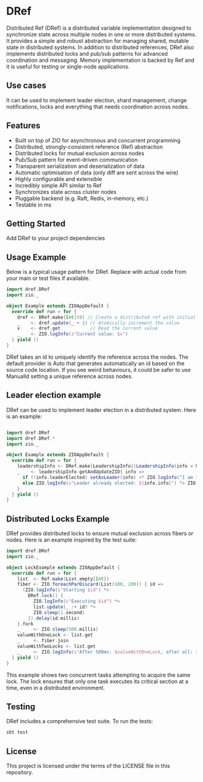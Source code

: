 # DRef

Distributed Ref (DRef) is a distributed variable implementation designed to synchronize state across multiple nodes in one or more distributed systems. It provides a simple and robust abstraction for managing shared, mutable state in distributed systems. In addition to distributed references, DRef also implements distributed locks and pub/sub patterns for advanced coordination and messaging.
Memory implementation is backed by Ref and it is useful for testing or single-node applications.

## Use cases
It can be used to implement leader election, shard management, change notifications, locks and everything that needs coordination across nodes.

## Features
- Built on top of ZIO for asynchronous and concurrent programming
- Distributed, strongly-consistent reference (Ref) abstraction
- Distributed locks for mutual exclusion across nodes
- Pub/Sub pattern for event-driven communication
- Transparent serialization and deserialization of data
- Automatic optimisation of data (only diff are sent across the wire)
- Highly configurable and extensible
- Incredibly simple API similar to Ref
- Synchronizes state across cluster nodes
- Pluggable backend (e.g. Raft, Redis, in-memory, etc.)
- Testable in ms

## Getting Started

Add DRef to your project dependencies

## Usage Example

Below is a typical usage pattern for DRef. Replace with actual code from your main or test files if available.

```scala
import dref.DRef
import zio._

object Example extends ZIOAppDefault {
  override def run = for {
    dref <- DRef.make[Int](0) // Create a distributed ref with initial value 0
    _    <- dref.update(_ + 1) // Atomically increment the value
    v    <- dref.get           // Read the current value
    _    <- ZIO.logInfo(s"Current value: $v")
  } yield ()
}
```
DRef takes an id to uniquely identify the reference across the nodes. The default provider is Auto that generates automatically an id based on the source code location. If you see weird behaviours, it could be safer to use ManualId setting a unique reference across nodes.

## Leader election example
DRef can be used to implement leader election in a distributed system. Here is an example:

```scala

import dref.DRef
import dref.DRef.*
import zio._

object Example extends ZIOAppDefault {
  override def run = for {
    leadershipInfo <- DRef.make[LeadershipInfo](LeadershipInfo(info = None))
    _    <- leadershipInfo.getAndUpdateZIO{ info =>
      if (!info.leaderElected) setAsLeader(info) <* ZIO.logInfo("I am the leader")
      else ZIO.logInfo(s"Leader already elected: ${info.info}") *> ZIO.succeed(info)
    }
  } yield ()
}
```
## Distributed Locks Example

DRef provides distributed locks to ensure mutual exclusion across fibers or nodes. Here is an example inspired by the test suite:

```scala
import dref.DRef
import zio._

object LockExample extends ZIOAppDefault {
  override def run = for {
    list  <- Ref.make(List.empty[Int])
    fiber <- ZIO.foreachParDiscard(List(100, 200)) { id =>
      (ZIO.logInfo(s"Starting $id") *>
        DRef.lock() {
          ZIO.logInfo(s"Executing $id") *>
          list.update(_ :+ id) *>
          ZIO.sleep(1.second)
        }).delay(id.millis)
    }.fork
    _     <- ZIO.sleep(500.millis)
    valueWithOneLock <- list.get
    _     <- fiber.join
    valueWithTwoLocks <- list.get
    _     <- ZIO.logInfo(s"After 500ms: $valueWithOneLock, after all: $valueWithTwoLocks")
  } yield ()
}
```

This example shows two concurrent tasks attempting to acquire the same lock. The lock ensures that only one task executes its critical section at a time, even in a distributed environment.

## Testing

DRef includes a comprehensive test suite. To run the tests:
```sh
sbt test
```

## License

This project is licensed under the terms of the LICENSE file in this repository.

